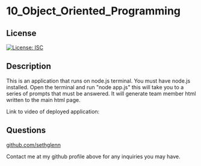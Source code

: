 # 10_Object_Oriented_Programming

## License
   
  [![License: ISC](https://img.shields.io/badge/License-ISC-blue.svg)](https://opensource.org/licenses/ISC)

  ## Description

This is an application that runs on node.js terminal. You must have node.js installed. Open the terminal and run "node app.js" this will take you to a series of prompts that must be answered. It will generate team member html written to the main html page.

 Link to video of deployed application: 

 ## Questions

 [github.com/sethglenn](https://github.com/sethglenn)

 Contact me at my github profile above for any inquiries you may have.